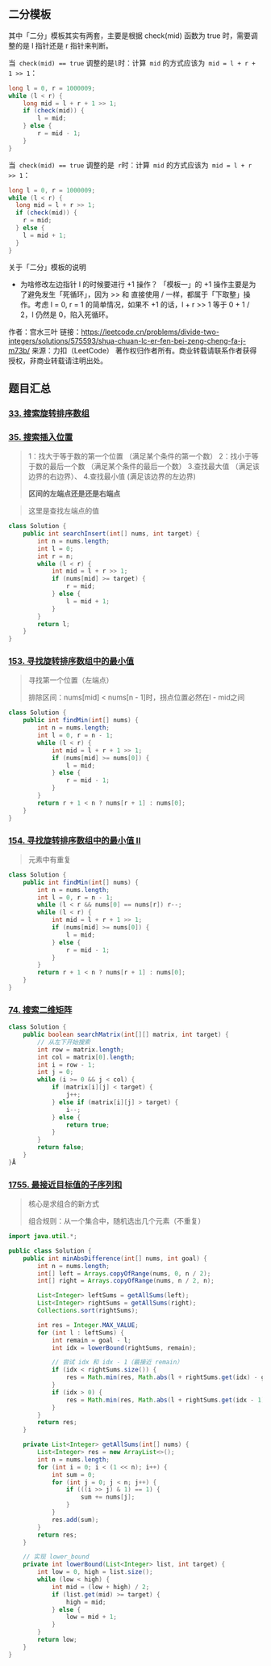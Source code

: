 ## 二分模板

其中「二分」模板其实有两套，主要是根据 check(mid) 函数为 true 时，需要调整的是 l 指针还是 r 指针来判断。

当` check(mid) == true` 调整的是` l `时：计算` mid` 的方式应该为` mid = l + r + 1 >> 1`：

```java
long l = 0, r = 1000009;
while (l < r) {
    long mid = l + r + 1 >> 1;
    if (check(mid)) {
        l = mid;
    } else {
        r = mid - 1;
    }
}
```

当` check(mid) == true` 调整的是` r`时：计算` mid` 的方式应该为` mid = l + r >> 1`：

```java
long l = 0, r = 1000009;
while (l < r) {
  long mid = l + r >> 1;
  if (check(mid)) {
    r = mid;
  } else {
    l = mid + 1;
  }
}
```

关于「二分」模板的说明

- 为啥修改左边指针 l 的时候要进行 +1 操作？
  「模板一」的 +1 操作主要是为了避免发生「死循环」，因为 >> 和 直接使用 / 一样，都属于「下取整」操作。考虑 l = 0, r = 1 的简单情况，如果不 +1 的话，l + r >> 1 等于 0 + 1 / 2，l 仍然是 0，陷入死循环。



作者：宫水三叶
链接：https://leetcode.cn/problems/divide-two-integers/solutions/575593/shua-chuan-lc-er-fen-bei-zeng-cheng-fa-j-m73b/
来源：力扣（LeetCode）
著作权归作者所有。商业转载请联系作者获得授权，非商业转载请注明出处。



## 题目汇总

### [33. 搜索旋转排序数组](https://leetcode.cn/problems/search-in-rotated-sorted-array/)



### [35. 搜索插入位置](https://leetcode.cn/problems/search-insert-position/)

> 1：找大于等于数的第一个位置 （满足某个条件的第一个数）
> 2：找小于等于数的最后一个数 （满足某个条件的最后一个数）
> 3.查找最大值 （满足该边界的右边界）、
> 4.查找最小值 (满足该边界的左边界) 
>
> **区间的左端点还是还是右端点**

> 这里是查找左端点的值

```java
class Solution {
    public int searchInsert(int[] nums, int target) {
        int n = nums.length;
        int l = 0;
        int r = n;
        while (l < r) {
            int mid = l + r >> 1;
            if (nums[mid] >= target) {
                r = mid;
            } else {
                l = mid + 1;
            }
        }
        return l;
    }
}

```

### [153. 寻找旋转排序数组中的最小值](https://leetcode.cn/problems/find-minimum-in-rotated-sorted-array/)

> 寻找第一个位置（左端点）
>
> 排除区间：nums[mid] < nums[n - 1]时，拐点位置必然在l - mid之间

```java
class Solution {
    public int findMin(int[] nums) {
        int n = nums.length;
        int l = 0, r = n - 1;
        while (l < r) {
            int mid = l + r + 1 >> 1;
            if (nums[mid] >= nums[0]) {
                l = mid;
            } else {
                r = mid - 1;
            }
        }
        return r + 1 < n ? nums[r + 1] : nums[0];
    }
}
```

### [154. 寻找旋转排序数组中的最小值 II](https://leetcode.cn/problems/find-minimum-in-rotated-sorted-array-ii/)

> 元素中有重复

```java
class Solution {
    public int findMin(int[] nums) {
        int n = nums.length;
        int l = 0, r = n - 1;
        while (l < r && nums[0] == nums[r]) r--;
        while (l < r) {
            int mid = l + r + 1 >> 1;
            if (nums[mid] >= nums[0]) {
                l = mid;
            } else {
                r = mid - 1;
            }
        }
        return r + 1 < n ? nums[r + 1] : nums[0];
    }
}
```





### [74. 搜索二维矩阵](https://leetcode.cn/problems/search-a-2d-matrix/)

```java
class Solution {
    public boolean searchMatrix(int[][] matrix, int target) {
        // 从左下开始搜索
        int row = matrix.length;
        int col = matrix[0].length;
        int i = row - 1;
        int j = 0;
        while (i >= 0 && j < col) {
            if (matrix[i][j] < target) {
                j++;
            } else if (matrix[i][j] > target) {
                i--;
            } else {
                return true;
            }
        }
        return false;
    }
}Å
```



### [1755. 最接近目标值的子序列和](https://leetcode.cn/problems/closest-subsequence-sum/)

> 核心是求组合的新方式
>
> 组合规则：从一个集合中，随机选出几个元素（不重复）

```java
import java.util.*;

public class Solution {
    public int minAbsDifference(int[] nums, int goal) {
        int n = nums.length;
        int[] left = Arrays.copyOfRange(nums, 0, n / 2);
        int[] right = Arrays.copyOfRange(nums, n / 2, n);

        List<Integer> leftSums = getAllSums(left);
        List<Integer> rightSums = getAllSums(right);
        Collections.sort(rightSums);

        int res = Integer.MAX_VALUE;
        for (int l : leftSums) {
            int remain = goal - l;
            int idx = lowerBound(rightSums, remain);

            // 尝试 idx 和 idx - 1（最接近 remain）
            if (idx < rightSums.size()) {
                res = Math.min(res, Math.abs(l + rightSums.get(idx) - goal));
            }
            if (idx > 0) {
                res = Math.min(res, Math.abs(l + rightSums.get(idx - 1) - goal));
            }
        }
        return res;
    }

    private List<Integer> getAllSums(int[] nums) {
        List<Integer> res = new ArrayList<>();
        int n = nums.length;
        for (int i = 0; i < (1 << n); i++) {
            int sum = 0;
            for (int j = 0; j < n; j++) {
                if (((i >> j) & 1) == 1) {
                    sum += nums[j];
                }
            }
            res.add(sum);
        }
        return res;
    }

    // 实现 lower_bound
    private int lowerBound(List<Integer> list, int target) {
        int low = 0, high = list.size();
        while (low < high) {
            int mid = (low + high) / 2;
            if (list.get(mid) >= target) {
                high = mid;
            } else {
                low = mid + 1;
            }
        }
        return low;
    }
}

```

